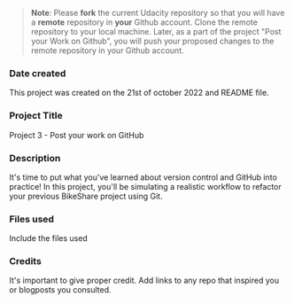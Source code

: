 >**Note**: Please **fork** the current Udacity repository so that you will have a **remote** repository in **your** Github account. Clone the remote repository to your local machine. Later, as a part of the project "Post your Work on Github", you will push your proposed changes to the remote repository in your Github account.

### Date created
This project was created on the 21st of october 2022 and README file.

### Project Title
Project 3 - Post your work on GitHub

### Description
It's time to put what you've learned about version control and GitHub into practice! In this project, you'll be simulating a realistic workflow to refactor your previous BikeShare project using Git. 

### Files used
Include the files used

### Credits
It's important to give proper credit. Add links to any repo that inspired you or blogposts you consulted.

